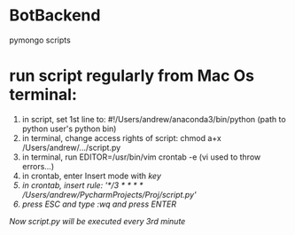 # BotBackend
pymongo scripts


# run script regularly from Mac Os terminal:

1. in script, set 1st line to: #!/Users/andrew/anaconda3/bin/python (path to python user's python bin)
2. in terminal, change access rights of script: chmod a+x /Users/andrew/.../script.py
3. in terminal, run EDITOR=/usr/bin/vim crontab -e (vi used to throw errors...)
4. in crontab, enter Insert mode with <I> key
5. in crontab, insert rule: '\*/3 \* * \* \* /Users/andrew/PycharmProjects/Proj/script.py'
6. press ESC and type :wq and press ENTER
  
Now script.py will be executed every 3rd minute
